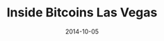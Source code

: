 ---
date: 2014-10-05
title: "Inside Bitcoins Las Vegas"
venue: "Flamingo Hotel & Casino"
address: "3555 S Las Vegas Blvd, Las Vegas, NV 89109"
city: "Las Vegas"
country: "United States"
link: "http://insidebitcoins.com/las-vegas/?utm_source=bitcoinorg&utm_medium=eventlisting&utm_campaign=bitcoinorgeventlistingiblv"
---